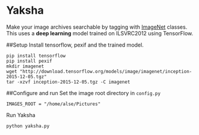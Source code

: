 Yaksha
======

Make your image archives searchable by tagging with [ImageNet](http://image-net.org/challenges/LSVRC/2012/browse-synsets) classes. This uses a __deep learning__ model trained on ILSVRC2012 using TensorFlow.

##Setup
Install tensorflow, pexif and the trained model.

    pip install tensorflow
    pip install pexif
    mkdir imagenet
    wget "http://download.tensorflow.org/models/image/imagenet/inception-2015-12-05.tgz"
    tar -xzvf inception-2015-12-05.tgz -C imagenet
    
##Configure and run
Set the image root directory in `config.py`

    IMAGES_ROOT = "/home/alse/Pictures"
    
Run Yaksha

    python yaksha.py
    


